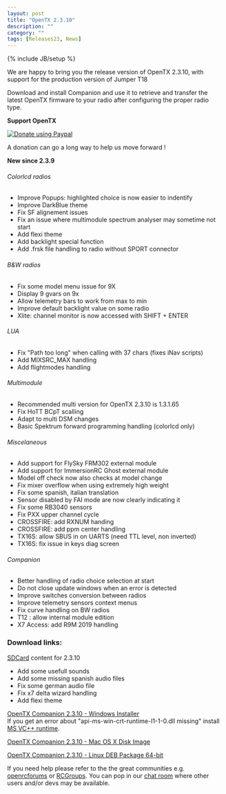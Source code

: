 ```yaml
---
layout: post
title: "OpenTX 2.3.10"
description: ""
category: ""
tags: [Releases23, News]
---
```

{% include JB/setup %}

We are happy to bring you the release version of OpenTX 2.3.10, with support for the production version of Jumper T18

Download and install Companion and use it to retrieve and transfer the latest OpenTX firmware to your radio after configuring the proper radio type.

**Support OpenTX**

<a href="https://www.paypal.com/cgi-bin/webscr?cmd=_s-xclick&amp;hosted_button_id=DJ9MASSKVW8WN" rel="nofollow"><img src="https://camo.githubusercontent.com/11b2f47d7b4af17ef3a803f57c37de3ac82ac039/68747470733a2f2f696d672e736869656c64732e696f2f62616467652f70617970616c2d646f6e6174652d79656c6c6f772e737667" alt="Donate using Paypal" data-canonical-src="https://img.shields.io/badge/paypal-donate-yellow.svg" style="max-width:100%;"></a>

A donation can go a long way to help us move forward !

**New since 2.3.9**

###### Colorlcd radios
- Improve Popups: highlighted choice is now easier to indentify
- Improve DarkBlue theme
- Fix SF alignement issues
- Fix an issue where multimodule spectrum analyser may sometime not start
- Add flexi theme
- Add backlight special function
- Add .frsk file handling to radio without SPORT connector

###### B&W radios
- Fix some model menu issue for 9X
- Display 9 gvars on 9x
- Allow telemetry bars to work from max to min
- Improve default backlight value on some radio
- Xlite: channel monitor is now accessed with SHIFT + ENTER

###### LUA
- Fix "Path too long" when calling with 37 chars (fixes iNav scripts)
- Add MIXSRC_MAX handling
- Add flightmodes handling

###### Multimodule
- Recommended multi version for OpenTX 2.3.10 is 1.3.1.65
- Fix HoTT BCpT scalling
- Adapt to multi DSM changes
- Basic Spektrum forward programming handling (colorlcd only)


###### Miscelaneous
- Add support for FlySky FRM302 external module
- Add support for ImmersionRC Ghost external module
- Model off check now also checks at model change
- Fix mixer overflow when using extremely high weight
- Fix some spanish, italian translation
- Sensor disabled by FAI mode are now clearly indicating it
- Fix some RB3040 sensors
- Fix PXX upper channel cycle
- CROSSFIRE: add RXNUM handing
- CROSSFIRE: add ppm center handling
- TX16S: allow SBUS in on UARTS (need TTL level, non inverted)
- TX16S: fix issue in keys diag screen

###### Companion
- Better handling of radio choice selection at start
- Do not close update windows when an error is detected
- Improve switches conversion between radios
- Improve telemetry sensors context menus
- Fix curve handling on BW radios
- T12 : allow internal module edition
- X7 Access: add R9M 2019 handling

### Download links:

[SDCard](http://downloads.open-tx.org/2.3/release/sdcard/) content for 2.3.10
- Add some usefull sounds
- Add some missing spanish audio files
- Fix some german audio file
- Fix x7 delta wizard handling
- Add flexi theme

[OpenTX Companion 2.3.10  - Windows Installer](https://downloads.open-tx.org/2.3/release/companion/windows/companion-windows-2.3.10.exe)  
If you get an error about "api-ms-win-crt-runtime-I1-1-0.dll missing" install [MS VC++ runtime](https://support.microsoft.com/en-us/help/2999226/update-for-universal-c-runtime-in-windows).

[OpenTX Companion 2.3.10  - Mac OS X Disk Image](https://downloads.open-tx.org/2.3/release/companion/macosx/opentx-companion-2.3.10.dmg)

[OpenTX Companion 2.3.10  - Linux DEB Package 64-bit](https://downloads.open-tx.org/2.3/release/companion/linux/companion23_2.3.10_amd64.deb)

If you need help please refer to the the great communities e.g. [openrcforums](http://openrcforums.com/forum/viewforum.php?f=45) or [RCGroups](https://www.rcgroups.com/forums/showthread.php?3395177-Official-OpenTX-version-2-3-Discussion-Thread). You can pop in our [chat room](https://discord.gg/CZCwVx2) where other users and/or devs may be available.
